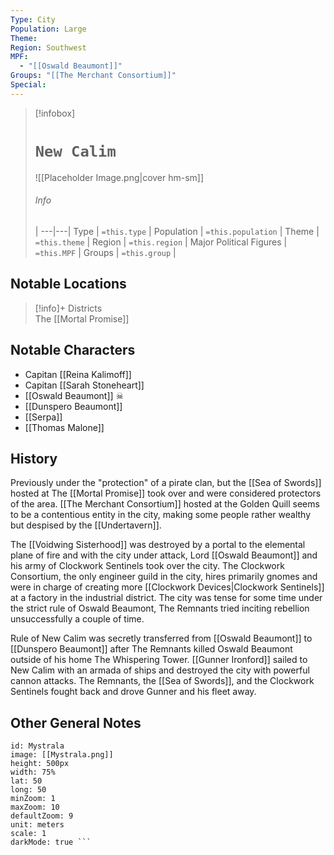 ```yaml
---
Type: City
Population: Large
Theme: 
Region: Southwest
MPF:
  - "[[Oswald Beaumont]]"
Groups: "[[The Merchant Consortium]]"
Special:
---
```


> [!infobox]
> # `New Calim` 
> ![[Placeholder Image.png|cover hm-sm]]
> ###### Info
>  |
> ---|---|
> Type | `=this.type` | 
> Population | `=this.population` | 
> Theme | `=this.theme` |
> Region | `=this.region` |
> Major Political Figures | `=this.MPF` |
> Groups | `=this.group` |

## Notable Locations
> [!info]+ Districts  
> The [[Mortal Promise]] 

## Notable Characters
- Capitan [[Reina Kalimoff]] 
- Capitan [[Sarah Stoneheart]] 
- [[Oswald Beaumont]] ☠
- [[Dunspero Beaumont]] 
- [[Serpa]] 
- [[Thomas Malone]] 

## History
Previously under the "protection" of a pirate clan, but the [[Sea of Swords]] hosted at The [[Mortal Promise]] took over and were considered protectors of the area. [[The Merchant Consortium]] hosted at the Golden Quill seems to be a contentious entity in the city, making some people rather wealthy but despised by the [[Undertavern]]. 

The [[Voidwing Sisterhood]] was destroyed by a portal to the elemental plane of fire and with the city under attack, Lord [[Oswald Beaumont]] and his army of Clockwork Sentinels took over the city. The Clockwork Consortium, the only engineer guild in the city, hires primarily gnomes and were in charge of creating more [[Clockwork Devices|Clockwork Sentinels]] at a factory in the industrial district. The city was tense for some time under the strict rule of Oswald Beaumont, The Remnants tried inciting rebellion unsuccessfully a couple of time.

Rule of New Calim was secretly transferred from [[Oswald Beaumont]] to [[Dunspero Beaumont]] after The Remnants killed Oswald Beaumont outside of his home The Whispering Tower. [[Gunner Ironford]] sailed to New Calim with an armada of ships and destroyed the city with powerful cannon attacks. The Remnants, the [[Sea of Swords]], and the Clockwork Sentinels fought back and drove Gunner and his fleet away.

## Other General Notes

```leaflet 
id: Mystrala
image: [[Mystrala.png]] 
height: 500px 
width: 75%
lat: 50
long: 50
minZoom: 1 
maxZoom: 10 
defaultZoom: 9
unit: meters 
scale: 1
darkMode: true ```
